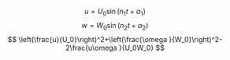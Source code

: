 $$ u=U_0\sin \left(n_1t+\alpha _1\right) $$
$$ w=W_0\sin \left(n_2t+\alpha _2\right) $$
$$ \left(\frac{u}{U_0}\right)^2+\left(\frac{\omega }{W_0}\right)^2-2\frac{u\omega }{U_0W_0} $$
